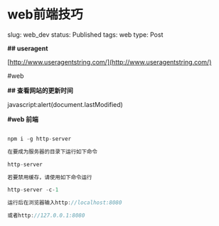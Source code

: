 # web前端技巧

slug: web_dev
status: Published
tags: web
type: Post

**## useragent**

[http://www.useragentstring.com/](http://www.useragentstring.com/)

#web

**## 查看网站的更新时间**

javascript:alert(document.lastModified)

**#web 前端**

```jsx

npm i -g http-server

在要成为服务器的目录下运行如下命令

http-server

若要禁用缓存，请使用如下命令运行

http-server -c-1

运行后在浏览器输入http://localhost:8080

或者http://127.0.0.1:8080

```
